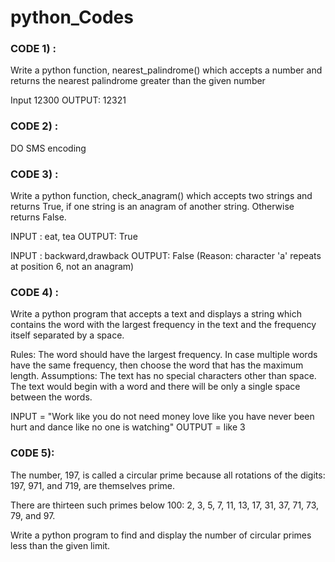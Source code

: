 # python_Codes

### CODE 1) :

Write a python function, nearest_palindrome() which accepts a number and returns the nearest palindrome greater than the given number

Input 12300 
OUTPUT: 12321

### CODE 2) :

DO SMS encoding



### CODE 3) :

Write a python function, check_anagram() which accepts two strings and returns True, if one string is an anagram of another string. Otherwise returns False.

INPUT : eat, tea
OUTPUT: True

INPUT : backward,drawback
OUTPUT:  False (Reason: character 'a' repeats at position 6, not an anagram)



### CODE 4) :

Write a python program that accepts a text and displays a string which contains the word with the largest frequency in the text and the frequency itself separated by a space.

Rules:
The word should have the largest frequency.
In case multiple words have the same frequency, then choose the word that has the maximum length.
Assumptions:
The text has no special characters other than space.
The text would begin with a word and there will be only a single space between the words.

INPUT = "Work like you do not need money love like you have never been hurt and dance like no one is watching"	OUTPUT = like 3


### C0DE 5):

The number, 197, is called a circular prime because all rotations of the digits: 197, 971, and 719, are themselves prime.

There are thirteen such primes below 100: 2, 3, 5, 7, 11, 13, 17, 31, 37, 71, 73, 79, and 97.

Write a python program to find and display the number of circular primes less than the given limit.
